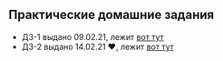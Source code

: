  ## Практические домашние задания
 
 * ДЗ-1 выдано 09.02.21, лежит [вот тут](https://github.com/DSFBL/1_python_public/blob/main/HW-practice/HW1.ipynb) 
 * ДЗ-2 выдано 14.02.21 ❤️, лежит [вот тут](https://github.com/DSFBL/1_python_public/blob/main/HW-practice/HW2.ipynb)
